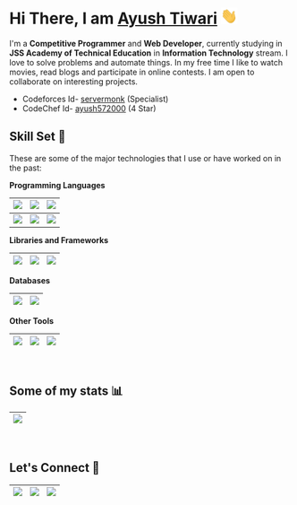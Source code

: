
<h1>Hi There, I am <a  href="https://github.com/servermonk/">Ayush Tiwari</a> <img  src="https://raw.githubusercontent.com/ABSphreak/ABSphreak/master/gifs/Hi.gif" width="30px"></h1>

I'm a **Competitive Programmer** and **Web Developer**, currently studying in **JSS Academy of Technical Education** in **Information Technology** stream. I love to solve problems and automate things. In my free time I like to watch movies, read blogs and participate in online contests. I am open to collaborate on interesting projects.
- Codeforces Id- [servermonk](https://codeforces.com/profile/servermonk) (Specialist)
- CodeChef Id- [ayush572000](https://www.codechef.com/users/ayush572000) (4 Star)

## Skill Set :muscle:

These are some of the major technologies that I use or have worked on in the past:

**Programming Languages**

<img src="https://img.shields.io/badge/python%20-%2314354C.svg?&style=for-the-badge&logo=python&logoColor=white"/>|<img src="https://img.shields.io/badge/c++%20-%2300599C.svg?&style=for-the-badge&logo=c%2B%2B&ogoColor=white"/>|<img src="https://img.shields.io/badge/javascript%20-%23323330.svg?&style=for-the-badge&logo=javascript&logoColor=%23F7DF1E"/>|
|--|--|--|
<img src="https://img.shields.io/badge/node.js%20-%2343853D.svg?&style=for-the-badge&logo=node.js&logoColor=white"/>|<img src="https://img.shields.io/badge/c%20-%2300599C.svg?&style=for-the-badge&logo=c&logoColor=white"/>|<img src="https://img.shields.io/badge/html5%20-%23E34F26.svg?&style=for-the-badge&logo=html5&logoColor=white"/>

**Libraries and Frameworks**

<img src="https://img.shields.io/badge/express.js%20-%23404d59.svg?&style=for-the-badge"/>|<img src="https://img.shields.io/badge/bootstrap%20-%23563D7C.svg?&style=for-the-badge&logo=bootstrap&logoColor=white"/>|<img src="https://img.shields.io/badge/jquery%20-%230769AD.svg?&style=for-the-badge&logo=jquery&logoColor=white"/>|
|--|--|--|


**Databases**

<img src ="https://img.shields.io/badge/MongoDB-%234ea94b.svg?&style=for-the-badge&logo=mongodb&logoColor=white"/>|<img src="https://img.shields.io/badge/mysql-%2300f.svg?&style=for-the-badge&logo=mysql&logoColor=white"/> <br>
|--|--|

**Other Tools**

<img src="https://img.shields.io/badge/git%20-%23F05033.svg?&style=for-the-badge&logo=git&logoColor=white"/>|<img src="https://img.shields.io/badge/github%20-%23121011.svg?&style=for-the-badge&logo=github&logoColor=white"/>|<img src="https://img.shields.io/badge/heroku%20-%23430098.svg?&style=for-the-badge&logo=heroku&logoColor=white"/> <br>
|--|--|--|
<br>

## Some of my stats :bar_chart:

<img src="https://github-readme-stats.vercel.app/api?username=servermonk&show_icons=true&theme=radical&include_all_commits=true">|
|--|

<br>

## Let's Connect :handshake:

<a href="https://www.linkedin.com/in/ayush-tiwari-b376b5194"><img src="https://cdn2.iconfinder.com/data/icons/social-media-2285/512/1_Linkedin_unofficial_colored_svg-128.png" width="40"></a>|<a href="mailto:ayushktiwari572000@gmail.com"><img src="https://image.flaticon.com/icons/svg/281/281769.svg" width="40"></a>|<a href="https://www.instagram.com/ayush_tiwari57/"><img src="https://cdn2.iconfinder.com/data/icons/social-media-2285/512/1_Instagram_colored_svg_1-128.png" width="40"></a>|
|--|--|--|


